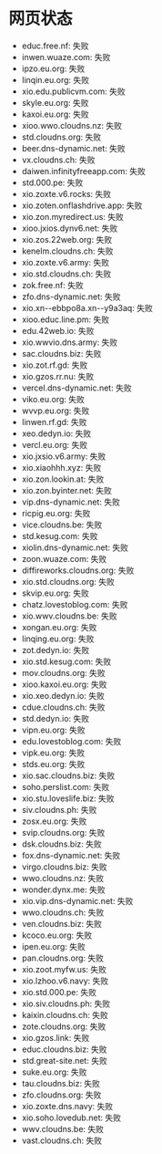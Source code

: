 # 网页状态
- educ.free.nf: 失败
- inwen.wuaze.com: 失败
- ipzo.eu.org: 失败
- linqin.eu.org: 失败
- xio.edu.publicvm.com: 失败
- skyle.eu.org: 失败
- kaxoi.eu.org: 失败
- xioo.wwo.cloudns.nz: 失败
- std.cloudns.org: 失败
- beer.dns-dynamic.net: 失败
- vx.cloudns.ch: 失败
- daiwen.infinityfreeapp.com: 失败
- std.000.pe: 失败
- xio.zoxte.v6.rocks: 失败
- xio.zoten.onflashdrive.app: 失败
- xio.zon.myredirect.us: 失败
- xioo.jxios.dynv6.net: 失败
- xio.zos.22web.org: 失败
- kenelm.cloudns.ch: 失败
- xio.zoxte.v6.army: 失败
- xio.std.cloudns.ch: 失败
- zok.free.nf: 失败
- zfo.dns-dynamic.net: 失败
- xio.xn--ebbpo8a.xn--y9a3aq: 失败
- xioo.educ.line.pm: 失败
- edu.42web.io: 失败
- xio.wwvio.dns.army: 失败
- sac.cloudns.biz: 失败
- xio.zot.rf.gd: 失败
- xio.gzos.rr.nu: 失败
- vercel.dns-dynamic.net: 失败
- viko.eu.org: 失败
- wvvp.eu.org: 失败
- linwen.rf.gd: 失败
- xeo.dedyn.io: 失败
- vercl.eu.org: 失败
- xio.jxsio.v6.army: 失败
- xio.xiaohhh.xyz: 失败
- xio.zon.lookin.at: 失败
- xio.zon.byinter.net: 失败
- vip.dns-dynamic.net: 失败
- ricpig.eu.org: 失败
- vice.cloudns.be: 失败
- std.kesug.com: 失败
- xiolin.dns-dynamic.net: 失败
- zoon.wuaze.com: 失败
- diffireworks.cloudns.org: 失败
- xio.std.cloudns.org: 失败
- skvip.eu.org: 失败
- chatz.lovestoblog.com: 失败
- xio.wwv.cloudns.be: 失败
- xongan.eu.org: 失败
- linqing.eu.org: 失败
- zot.dedyn.io: 失败
- xio.std.kesug.com: 失败
- mov.cloudns.org: 失败
- xioo.kaxoi.eu.org: 失败
- xio.xeo.dedyn.io: 失败
- cdue.cloudns.ch: 失败
- std.dedyn.io: 失败
- vipn.eu.org: 失败
- edu.lovestoblog.com: 失败
- vipk.eu.org: 失败
- stds.eu.org: 失败
- xio.sac.cloudns.biz: 失败
- soho.perslist.com: 失败
- xio.stu.loveslife.biz: 失败
- siv.cloudns.ph: 失败
- zosx.eu.org: 失败
- svip.cloudns.org: 失败
- dsk.cloudns.biz: 失败
- fox.dns-dynamic.net: 失败
- virgo.cloudns.biz: 失败
- wwo.cloudns.nz: 失败
- wonder.dynx.me: 失败
- xio.vip.dns-dynamic.net: 失败
- wwo.cloudns.ch: 失败
- ven.cloudns.biz: 失败
- kcoco.eu.org: 失败
- ipen.eu.org: 失败
- pan.cloudns.org: 失败
- xio.zoot.myfw.us: 失败
- xio.lzhoo.v6.navy: 失败
- xio.std.000.pe: 失败
- xio.siv.cloudns.ph: 失败
- kaixin.cloudns.ch: 失败
- zote.cloudns.org: 失败
- xio.gzos.link: 失败
- educ.cloudns.biz: 失败
- std.great-site.net: 失败
- suke.eu.org: 失败
- tau.cloudns.biz: 失败
- zfo.cloudns.org: 失败
- xio.zoxte.dns.navy: 失败
- xio.soho.lovedub.net: 失败
- wwv.cloudns.be: 失败
- vast.cloudns.ch: 失败
